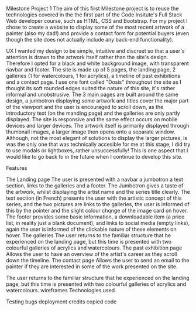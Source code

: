 Milestone Project 1
The aim of this first Milestone project is to reuse the technologies covered in the the first part of the Code Insitute's Full Stack Web developer course, such as HTML, CSS and Bootstrap.
For my project I chose to create a website to display some of the most recent artwork of a painter (also my dad!) and provide a contact form for potential buyers (even though the site does not actually include any back-end functionality).

UX
I wanted my design to be simple, intuitive and discreet so that a user's attention is drawn to the artwork itself rather than the site's design. Therefore I opted for a black and white background image, with transparent navbar and footer.
The site is made up of 5 pages, the landing page, 2 galleries (1 for watercolours, 1 for acrylics), a timeline of past exhibitions and a contact page. I use one font called "Dosis" throughout the site as I thought its soft rounded edges suited the nature of this site, it's rather informal and unobstrusive.
The 3 main pages are built around the same design, a jumbotron displaying some artwork and titles cover the major part of the viewport and the user is encouraged to scroll down, as the introductory text (on the manding page) and the galleries are only partly displayed. The site is responsive and the same effect occurs on mobile devices and larger devices. The artwork itself is primarily displayed through thumbnail images, a larger image then opens onto a separate window.
Although, not the most elegant of solutions to display the larger pictures, is was the only one that was technically accesible for me at this stage, I did try to use modals or lightboxes, rather unsuccessfully! This is one aspect that I would like to go back to in the future when I continue to develop this site.

Features

The Landing page
The user is presented with a navbar a jumbotron a text section, links to the galleries and a footer. The Jumbotron gives a taste of the artwork, whilst displaying the artist name and the series title clearly. The text section (in French) presents the user with the artistic concept of this series, and the two pictures are links to the galleries, the user is informed of this by the pointer and the slight colour chqnge of the image card on hover.
The footer provides some basic information, a downloadable item (a price list, in reality just a blank document), and links to social media (empty links), again the user is informed of the clickable nature of these elements on hover.
The galleries
The user returns to the familiar structure that he experienced on the landing page, but this time is presented with two colourful galleries of acrylics and watercolours.
The past exhibition page
Allows the user to have an overview of the artist's career as they scroll down the timeline.
The contact page
Allows the user to send an email to the painter if they are interested in some of the work presented on the site.

The user returns to the familiar structure that he experienced on the landing page, but this time is presented with two colourful galleries of acrylics and watercolours.
wireframes
Technologies used

Testing
bugs
deployment
credits
copied code